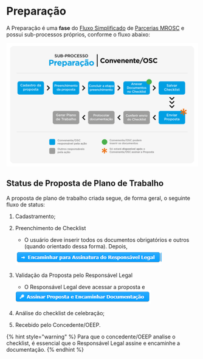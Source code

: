 # Preparação

A Preparação é uma **fase** do [Fluxo Simplificado](../../convenios/definicoes-gerais/fluxo-simplificado.md) de [Parcerias MROSC](broken-reference) e possui sub-processos próprios, conforme o fluxo abaixo:

![](<../../.gitbook/assets/image (369).png>)

## Status de Proposta de Plano de Trabalho

A proposta de plano de trabalho criada segue, de forma geral, o seguinte fluxo de status:

1. Cadastramento;
2.  Preenchimento de Checklist

    * O usuário deve inserir todos os documentos obrigatórios e outros (quando orientado dessa forma). Depois,

    <img src="../../.gitbook/assets/image (257).png" alt="" data-size="original">
3.  Validação da Proposta pelo Responsável Legal

    * O Responsável Legal deve acessar a proposta e

    <img src="../../.gitbook/assets/image (261).png" alt="" data-size="original">
4. Análise do checklist de celebração;
5. Recebido pelo Concedente/OEEP.

{% hint style="warning" %}
Para que o concedente/OEEP analise o checklist, é essencial que o Responsável Legal assine e encaminhe a documentação.
{% endhint %}
